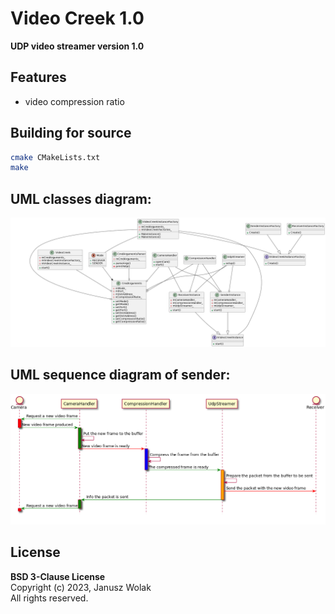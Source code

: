 # Video Creek 1.0
**UDP video streamer version 1.0**

## Features

- video compression ratio

## Building for source
```sh
cmake CMakeLists.txt
make
```
## UML classes diagram:
![alt text](https://raw.githubusercontent.com/jwolak/VideoCreek/main/docs/ClassesDiagramUML.png)

## UML sequence diagram of sender:
![alt text](https://raw.githubusercontent.com/jwolak/VideoCreek/development/docs/Sender_SequenceDiagram_1_0.png)

## License

**BSD 3-Clause License**
<br/>Copyright (c) 2023, Janusz Wolak
<br/>All rights reserved.

